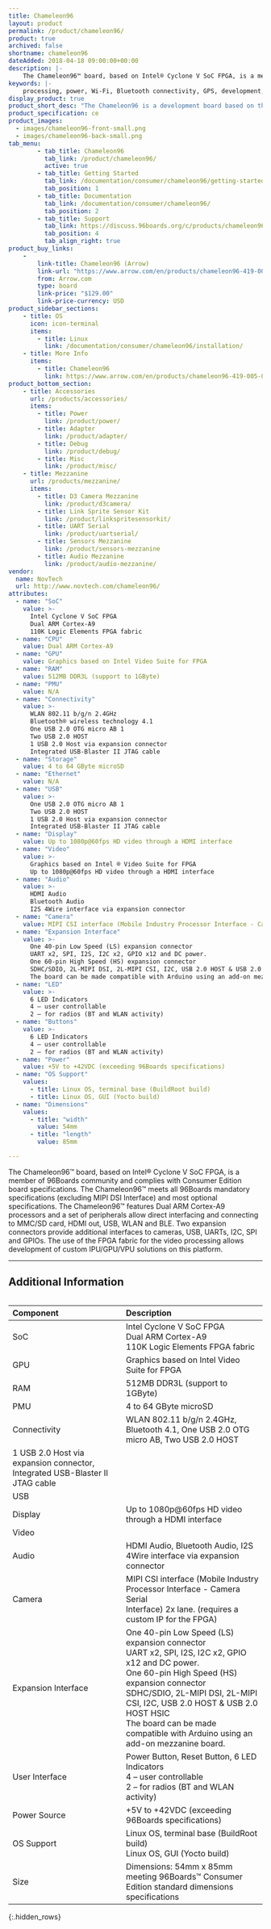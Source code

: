 ```yaml
---
title: Chameleon96
layout: product
permalink: /product/chameleon96/
product: true
archived: false
shortname: chameleon96
dateAdded: 2018-04-18 09:00:00+00:00
description: |-
    The Chameleon96™ board, based on Intel® Cyclone V SoC FPGA, is a member of 96Boards community and complies with Consumer Edition board specifications. The Chameleon96™ meets all 96Boards mandatory specifications (excluding MIPI SDI Interface) and most optional specifications. The Chameleon96™ features Dual ARM Cortex-A9 processors and a set of peripherals allow direct interfacing and connecting to MMC/SD card, HDMI out, USB, WLAN and BLE. Two expansion connectors provide additional interfaces to cameras, USB, UARTs, I2C, SPI and GPIOs. The use of the FPGA fabric for the video processing allows development of custom IPU/GPU/VPU solutions on this platform.
keywords: |-
    processing, power, Wi-Fi, Bluetooth connectivity, GPS, development, board, mid-tier, alter, novtech, arrow, fpga, processor, low cost, Product, Development, Platform
display_product: true
product_short_desc: "The Chameleon96 is a development board based on the Intel Cyclone V SoC FPGA"
product_specification: ce
product_images:
  - images/chameleon96-front-small.png
  - images/chameleon96-back-small.png
tab_menu:
        - tab_title: Chameleon96
          tab_link: /product/chameleon96/
          active: true
        - tab_title: Getting Started
          tab_link: /documentation/consumer/chameleon96/getting-started/
          tab_position: 1
        - tab_title: Documentation
          tab_link: /documentation/consumer/chameleon96/
          tab_position: 2
        - tab_title: Support
          tab_link: https://discuss.96boards.org/c/products/chameleon96/
          tab_position: 4
          tab_align_right: true
product_buy_links:
    -
        link-title: Chameleon96 (Arrow)
        link-url: "https://www.arrow.com/en/products/chameleon96-419-005-0201-kit/novtech-inc"
        from: Arrow.com
        type: board
        link-price: "$129.00"
        link-price-currency: USD
product_sidebar_sections:
    - title: OS
      icon: icon-terminal
      items:
        - title: Linux
          link: /documentation/consumer/chameleon96/installation/
    - title: More Info
      items:
        - title: Chameleon96
          link: https://www.arrow.com/en/products/chameleon96-419-005-0201-kit/novtech-inc
product_bottom_section:
    - title: Accessories
      url: /products/accessories/
      items:
        - title: Power
          link: /product/power/
        - title: Adapter
          link: /product/adapter/
        - title: Debug
          link: /product/debug/
        - title: Misc
          link: /product/misc/
    - title: Mezzanine
      url: /products/mezzanine/
      items:
        - title: D3 Camera Mezzanine
          link: /product/d3camera/
        - title: Link Sprite Sensor Kit
          link: /product/linkspritesensorkit/
        - title: UART Serial
          link: /product/uartserial/
        - title: Sensors Mezzanine
          link: /product/sensors-mezzanine
        - title: Audio Mezzanine
          link: /product/audio-mezzanine/
vendor:
  name: NovTech
  url: http://www.novtech.com/chameleon96/
attributes:
  - name: "SoC"
    value: >-
      Intel Cyclone V SoC FPGA
      Dual ARM Cortex-A9
      110K Logic Elements FPGA fabric
  - name: "CPU"
    value: Dual ARM Cortex-A9
  - name: "GPU"
    value: Graphics based on Intel Video Suite for FPGA
  - name: "RAM"
    value: 512MB DDR3L (support to 1GByte)
  - name: "PMU"
    value: N/A
  - name: "Connectivity"
    value: >-
      WLAN 802.11 b/g/n 2.4GHz
      Bluetooth® wireless technology 4.1
      One USB 2.0 OTG micro AB 1
      Two USB 2.0 HOST
      1 USB 2.0 Host via expansion connector
      Integrated USB-Blaster II JTAG cable
  - name: "Storage"
    value: 4 to 64 GByte microSD
  - name: "Ethernet"
    value: N/A
  - name: "USB"
    value: >-
      One USB 2.0 OTG micro AB 1
      Two USB 2.0 HOST
      1 USB 2.0 Host via expansion connector
      Integrated USB-Blaster II JTAG cable
  - name: "Display"
    value: Up to 1080p@60fps HD video through a HDMI interface
  - name: "Video"
    value: >-
      Graphics based on Intel ® Video Suite for FPGA
      Up to 1080p@60fps HD video through a HDMI interface
  - name: "Audio"
    value: >-
      HDMI Audio
      Bluetooth Audio
      I2S 4Wire interface via expansion connector
  - name: "Camera"
    value: MIPI CSI interface (Mobile Industry Processor Interface - Camera Serial Interface) 2x lane. (requires a custom IP for the FPGA)
  - name: "Expansion Interface"
    value: >-
      One 40-pin Low Speed (LS) expansion connector
      UART x2, SPI, I2S, I2C x2, GPIO x12 and DC power.
      One 60-pin High Speed (HS) expansion connector
      SDHC/SDIO, 2L-MIPI DSI, 2L-MIPI CSI, I2C, USB 2.0 HOST & USB 2.0 HOST HSIC
      The board can be made compatible with Arduino using an add-on mezzanine board.
  - name: "LED"
    value: >-
      6 LED Indicators
      4 – user controllable
      2 – for radios (BT and WLAN activity)
  - name: "Buttons"
    value: >-
      6 LED Indicators
      4 – user controllable
      2 – for radios (BT and WLAN activity)
  - name: "Power"
    value: +5V to +42VDC (exceeding 96Boards specifications)
  - name: "OS Support"
    values:
      - title: Linux OS, terminal base (BuildRoot build)
      - title: Linux OS, GUI (Yocto build)
  - name: "Dimensions"
    values:
      - title: "width"
        value: 54mm
      - title: "length"
        value: 85mm

---
```

The Chameleon96™ board, based on Intel® Cyclone V SoC FPGA, is a member of 96Boards community and complies with Consumer Edition board specifications. The Chameleon96™ meets all 96Boards mandatory specifications (excluding MIPI DSI Interface) and most optional specifications. The Chameleon96™ features Dual ARM Cortex-A9 processors and a set of peripherals allow direct interfacing and connecting to MMC/SD card, HDMI out, USB, WLAN and BLE. Two expansion connectors provide additional interfaces to cameras, USB, UARTs, I2C, SPI and GPIOs. The use of the FPGA fabric for the video processing allows development of custom IPU/GPU/VPU solutions on this platform.

***

## Additional Information
<div style="overflow-x:scroll;" markdown="1">

|   Component          |   Description                                                                                    |
|:---------------------|:-------------------------------------------------------------------------------------------------|
|  SoC                 | Intel Cyclone V SoC FPGA<br>Dual ARM Cortex-A9<br>110K Logic Elements FPGA fabric                |
|  GPU                 | Graphics based on Intel Video Suite for FPGA                                                     |
|  RAM                 | 512MB DDR3L (support to 1GByte)                                                                  |
|  PMU                 | 4 to 64 GByte microSD                                                                            |
|  Connectivity        | WLAN 802.11 b/g/n 2.4GHz, Bluetooth 4.1, One USB 2.0 OTG micro AB, Two USB 2.0 HOST
1 USB 2.0 Host via expansion connector, Integrated USB-Blaster II JTAG cable                                              |
|  USB                 |                                                                                                  |
|  Display             | Up to 1080p@60fps HD video through a HDMI interface                                              |
|  Video               |                                                                                                  |
|  Audio               | HDMI Audio, Bluetooth Audio, I2S 4Wire interface via expansion connector                         |
|  Camera              | MIPI CSI interface (Mobile Industry<br>Processor Interface - Camera Serial<br>Interface) 2x lane. (requires a custom IP for the FPGA) |
|  Expansion Interface | One 40-pin Low Speed (LS) expansion connector<br>UART x2, SPI, I2S, I2C x2, GPIO x12 and DC power.<br>One 60-pin High Speed (HS) expansion connector<br>SDHC/SDIO, 2L-MIPI DSI, 2L-MIPI CSI, I2C, USB 2.0 HOST & USB 2.0 HOST HSIC<br>The board can be made compatible with Arduino using an add-on mezzanine board.                                                                                                 |
|  User Interface      | Power Button, Reset Button, 6 LED Indicators<br>4 – user controllable<br>2 – for radios (BT and WLAN activity) |
|  Power Source        | +5V to +42VDC (exceeding 96Boards specifications)                                                |
|  OS Support          | Linux OS, terminal base (BuildRoot build)<br>Linux OS, GUI (Yocto build)                         |
|  Size                | Dimensions: 54mm x 85mm meeting 96Boards™ Consumer Edition standard dimensions specifications    |

{:.hidden_rows}

</div>
